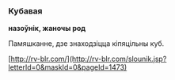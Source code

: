 ### Кубавая
**назоўнік, жаночы род**

Памяшканне, дзе знаходзіцца кіпяцільны куб.

<a rel="author">[http://rv-blr.com/](http://rv-blr.com/slounik.jsp?letterId=0&maskId=0&pageId=1473)</a>
